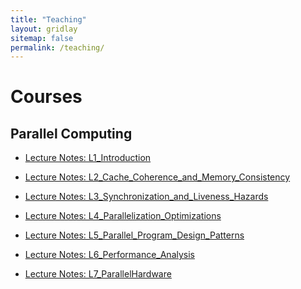 ```yaml
---
title: "Teaching"
layout: gridlay
sitemap: false
permalink: /teaching/
---
```


<script>
  function toggleVisibility(id) {
    var x = document.getElementById(id);
    if (x.style.display === "none") {
      x.style.display = "block";
    } else {
      x.style.display = "none";
    }
  }
</script>

# Courses

## Parallel Computing

- [Lecture Notes: L1_Introduction](https://intellistream.github.io/downloads/lectures/parallel_computing/L1_Introduction.pdf)

- [Lecture Notes: L2\_Cache\_Coherence\_and\_Memory\_Consistency](https://intellistream.github.io/downloads/lectures/parallel_computing/L2_Cache_Coherence_and_Memory_Consistency.pdf)

- [Lecture Notes: L3\_Synchronization\_and\_Liveness\_Hazards](https://intellistream.github.io/downloads/lectures/parallel_computing/L3_Synchronization_and_Liveness_Hazards.pdf)

- [Lecture Notes: L4\_Parallelization\_Optimizations](https://intellistream.github.io/downloads/lectures/parallel_computing/L4_Parallelization_Optimizations.pdf)

- [Lecture Notes: L5\_Parallel\_Program\_Design\_Patterns](https://intellistream.github.io/downloads/lectures/parallel_computing/L5_Parallel_Program_Design_Patterns.pdf)

- [Lecture Notes: L6\_Performance\_Analysis](https://intellistream.github.io/downloads/lectures/parallel_computing/L6_Performance_Analysis.pdf)

- [Lecture Notes: L7\_ParallelHardware](https://intellistream.github.io/downloads/lectures/parallel_computing/L7_ParallelHardware.pdf)